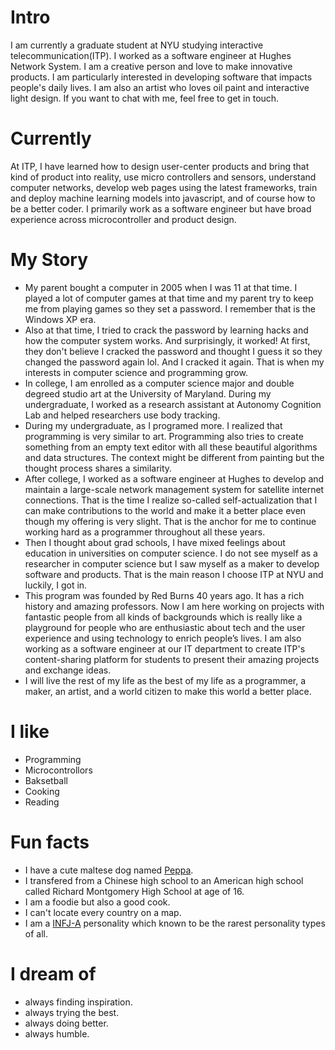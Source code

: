 
# Intro

I am currently a graduate student at NYU studying interactive telecommunication(ITP). I worked as a software engineer at Hughes Network System. I am a creative person and love to make innovative products. I am particularly interested in developing software that impacts people's daily lives. I am also an artist who loves oil paint and interactive light design. If you want to chat with me, feel free to get in touch.

# Currently

At ITP, I have learned how to design user-center products and bring that kind of product into reality, use micro controllers and sensors, understand computer networks, develop web pages using the latest frameworks, train and deploy machine learning models into javascript, and of course how to be a better coder. I primarily work as a software engineer but have broad experience across microcontroller and product design.

# My Story

- My parent bought a computer in 2005 when I was 11 at that time. I played a lot of computer games at that time and my parent try to keep me from playing games so they set a password. I remember that is the Windows XP era.
- Also at that time, I tried to crack the password by learning hacks and how the computer system works. And surprisingly, it worked! At first, they don't believe I cracked the password and thought I guess it so they changed the password again lol. And I cracked it again. That is when my interests in computer science and programming grow. 
- In college, I am enrolled as a computer science major and double degreed studio art at the University of Maryland. During my undergraduate, I worked as a research assistant at Autonomy Cognition Lab and helped researchers use body tracking. 
- During my undergraduate, as I programed more. I realized that programming is very similar to art. Programming also tries to create something from an empty text editor with all these beautiful algorithms and data structures. The context might be different from painting but the thought process shares a similarity. 
- After college, I worked as a software engineer at Hughes to develop and maintain a large-scale network management system for satellite internet connections. That is the time I realize so-called self-actualization that I can make contributions to the world and make it a better place even though my offering is very slight. That is the anchor for me to continue working hard as a programmer throughout all these years.  
- Then I thought about grad schools, I have mixed feelings about education in universities on computer science. I do not see myself as a researcher in computer science but I saw myself as a maker to develop software and products. That is the main reason I choose ITP at NYU and luckily, I got in. 
- This program was founded by Red Burns 40 years ago. It has a rich history and amazing professors. Now I am here working on projects with fantastic people from all kinds of backgrounds which is really like a playground for people who are enthusiastic about tech and the user experience and using technology to enrich people’s lives. I am also working as a software engineer at our IT department to create ITP's content-sharing platform for students to present their amazing projects and exchange ideas.
- I will live the rest of my life as the best of my life as a programmer, a maker, an artist, and a world citizen to make this world a better place. 

# I like

- Programming
- Microcontrollors
- Baksetball
- Cooking
- Reading

# Fun facts

- I have a cute maltese dog named [Peppa](https://www.instagram.com/peppa_playing/).
- I transfered from a Chinese high school to an American high school called Richard Montgomery High School at age of 16.
- I am a foodie but also a good cook.
- I can't locate every country on a map.
- I am a [INFJ-A](https://www.16personalities.com/infj-personality) personality which known to be the rarest personality types of all.

# I dream of

- always finding inspiration.
- always trying the best.
- always doing better.
- always humble.


